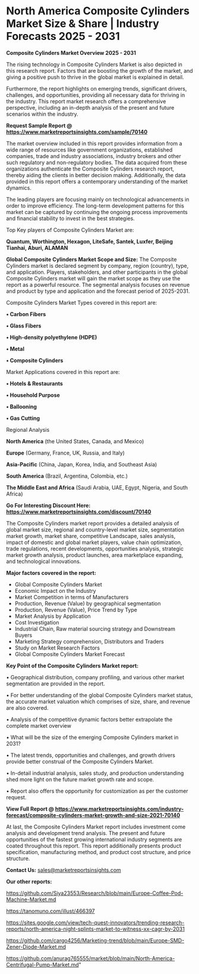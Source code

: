 # North America Composite Cylinders Market Size & Share | Industry Forecasts 2025 - 2031

<Strong> Composite Cylinders Market Overview 2025 - 2031</strong>

The rising technology in Composite Cylinders Market is also depicted in this research report. Factors that are boosting the growth of the market, and giving a positive push to thrive in the global market is explained in detail.

Furthermore, the report highlights on emerging trends, significant drivers, challenges, and opportunities, providing all necessary data for thriving in the industry. This report market research offers a comprehensive perspective, including an in-depth analysis of the present and future scenarios within the industry.

<strong>Request Sample Report @ <a href=https://www.marketreportsinsights.com/sample/70140>https://www.marketreportsinsights.com/sample/70140</a></strong>

The market overview included in this report provides information from a wide range of resources like government organizations, established companies, trade and industry associations, industry brokers and other such regulatory and non-regulatory bodies. The data acquired from these organizations authenticate the Composite Cylinders research report, thereby aiding the clients in better decision making. Additionally, the data provided in this report offers a contemporary understanding of the market dynamics.

The leading players are focusing mainly on technological advancements in order to improve efficiency. The long-term development patterns for this market can be captured by continuing the ongoing process improvements and financial stability to invest in the best strategies.

Top Key players of Composite Cylinders Market are:

<strong>Quantum, Worthington, Hexagon, LiteSafe, Santek, Luxfer, Beijing Tianhai, Aburi, ALAMAN</strong>

<strong><b>Global Composite Cylinders Market Scope and Size:</b></strong>
The Composite Cylinders market is declared segment by company, region (country), type, and application. Players, stakeholders, and other participants in the global Composite Cylinders market will gain the market scope as they use the report as a powerful resource. The segmental analysis focuses on revenue and product by type and application and the forecast period of 2025-2031.

Composite Cylinders Market Types covered in this report are:

<strong>• Carbon Fibers

• Glass Fibers

• High-density polyethylene (HDPE)

• Metal

• Composite Cylinders</strong>

Market Applications covered in this report are:

<strong>• Hotels & Restaurants

• Household Purpose

• Ballooning

• Gas Cutting</strong> 

Regional Analysis

<strong>North America</strong> (the United States, Canada, and Mexico)

<strong>Europe</strong> (Germany, France, UK, Russia, and Italy)

<strong>Asia-Pacific</strong> (China, Japan, Korea, India, and Southeast Asia)

<strong>South America</strong> (Brazil, Argentina, Colombia, etc.)

<strong>The Middle East and Africa</strong> (Saudi Arabia, UAE, Egypt, Nigeria, and South Africa)

<strong>Go For Interesting Discount Here: <a href=https://www.marketreportsinsights.com/discount/70140>https://www.marketreportsinsights.com/discount/70140</a></strong>

The Composite Cylinders market report provides a detailed analysis of global market size, regional and country-level market size, segmentation market growth, market share, competitive Landscape, sales analysis, impact of domestic and global market players, value chain optimization, trade regulations, recent developments, opportunities analysis, strategic market growth analysis, product launches, area marketplace expanding, and technological innovations.

<strong><b>Major factors covered in the report:</b></strong>
<ul>
  <li>Global Composite Cylinders Market </li>
  <li>Economic Impact on the Industry</li>
  <li>Market Competition in terms of Manufacturers</li>
  <li>Production, Revenue (Value) by geographical segmentation</li>
  <li>Production, Revenue (Value), Price Trend by Type</li>
  <li>Market Analysis by Application</li>
  <li>Cost Investigation</li>
  <li>Industrial Chain, Raw material sourcing strategy and Downstream Buyers</li>
  <li>Marketing Strategy comprehension, Distributors and Traders</li>
  <li>Study on Market Research Factors</li>
  <li>Global Composite Cylinders Market Forecast</li>
</ul>

<strong><b>Key Point of the Composite Cylinders Market report:</b></strong>

• Geographical distribution, company profiling, and various other market segmentation are provided in the report.

• For better understanding of the global Composite Cylinders market status, the accurate market valuation which comprises of size, share, and revenue are also covered.

• Analysis of the competitive dynamic factors better extrapolate the complete market overview

• What will be the size of the emerging Composite Cylinders market in 2031?

• The latest trends, opportunities and challenges, and growth drivers provide better construal of the Composite Cylinders Market.

• In-detail industrial analysis, sales study, and production understanding shed more light on the future market growth rate and scope.

• Report also offers the opportunity for customization as per the customer request.

<strong><b>View Full Report @ <a href=https://www.marketreportsinsights.com/industry-forecast/composite-cylinders-market-growth-and-size-2021-70140>https://www.marketreportsinsights.com/industry-forecast/composite-cylinders-market-growth-and-size-2021-70140</a></b></strong>


At last, the Composite Cylinders Market report includes investment come analysis and development trend analysis. The present and future opportunities of the fastest growing international industry segments are coated throughout this report. This report additionally presents product specification, manufacturing method, and product cost structure, and price structure.

<strong>Contact Us:</strong>
sales@marketreportsinsights.com

<strong>Our other reports:</strong>

<a href=https://github.com/Siya23553/Research/blob/main/Europe-Coffee-Pod-Machine-Market.md>https://github.com/Siya23553/Research/blob/main/Europe-Coffee-Pod-Machine-Market.md</a>

<a href=https://tanomuno.com/illust/466397>https://tanomuno.com/illust/466397</a>

<a href=https://sites.google.com/view/tech-quest-innovators/trending-research-reports/north-america-night-splints-market-to-witness-xx-cagr-by-2031>https://sites.google.com/view/tech-quest-innovators/trending-research-reports/north-america-night-splints-market-to-witness-xx-cagr-by-2031</a>

<a href=https://github.com/cargo4256/Marketing-trend/blob/main/Europe-SMD-Zener-Diode-Market.md>https://github.com/cargo4256/Marketing-trend/blob/main/Europe-SMD-Zener-Diode-Market.md</a>

<a href=https://github.com/anurag765555/market/blob/main/North-America-Centrifugal-Pump-Market.md>https://github.com/anurag765555/market/blob/main/North-America-Centrifugal-Pump-Market.md</a>"
